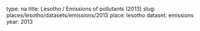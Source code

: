 type: na
title: Lesotho / Emissions of pollutants (2013)
slug: places/lesotho/datasets/emissions/2013
place: lesotho
dataset: emissions
year: 2013
